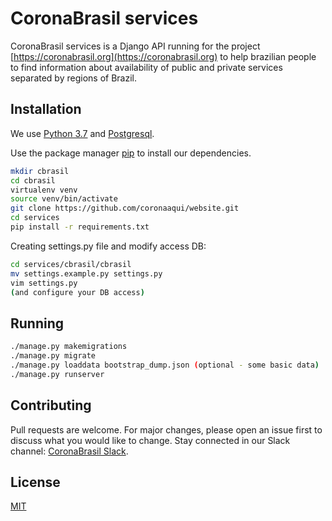 # CoronaBrasil services

CoronaBrasil services is a Django API running for the project [https://coronabrasil.org](https://coronabrasil.org) to help brazilian people to find information about availability of public and private services separated by regions of Brazil.



## Installation
We use [Python 3.7](https://www.python.org/downloads/) and [Postgresql](https://www.postgresql.org/download/).

Use the package manager [pip](https://pip.pypa.io/en/stable/) to install our dependencies.

```bash
mkdir cbrasil
cd cbrasil
virtualenv venv
source venv/bin/activate
git clone https://github.com/coronaaqui/website.git
cd services
pip install -r requirements.txt
```

Creating settings.py file and modify access DB:
```bash
cd services/cbrasil/cbrasil
mv settings.example.py settings.py
vim settings.py
(and configure your DB access)
```


## Running

```bash
./manage.py makemigrations
./manage.py migrate
./manage.py loaddata bootstrap_dump.json (optional - some basic data)
./manage.py runserver
```

## Contributing
Pull requests are welcome. For major changes, please open an issue first to discuss what you would like to change. Stay connected in our Slack channel: [CoronaBrasil Slack](https://join.slack.com/t/voluntariostech/shared_invite/zt-cy3297ao-Wh70mOR0BBKT8N4BykgI0A).

## License
[MIT](https://choosealicense.com/licenses/mit/)

